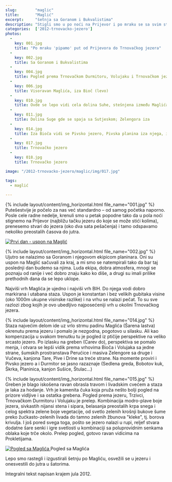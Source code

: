```yaml
---
slug:        "maglic"
title:       "Maglić"
excerpt:     "šetnja sa Goranom i Bukvalistima"
description: "Stigli smo u po noći na Prijevor i po mraku se sa svim stvarima dovukli nekako do jezera gde smo dremnuli do jutra. Rano ujutro iz šatora izlaze Goran i družina i zajedno se penjemo na Maglić."
categories:  ['2012-trnovacko-jezero']
photos:
  -
    key: 001.jpg
    title: "Po mraku 'pipamo' put od Prijevora do Trnovačkog jezera" 
  -
    key: 002.jpg
    title: Sa Goranom i Bukvalistima 
  -
    key: 004.jpg
    title: Pogled prema Trnovačkom Durmitoru, Volujaku i Trnovačkom jezeru 
  -
    key: 006.jpg
    title: Visoravan Maglića, iza Bioč (levo) 
  -
    key: 010.jpg
    title: Ovde se lepo vidi cela dolina Suhe, stešnjena između Maglića i Prijevora sa jedne i Volujaka sa druge strane 
  -
    key: 011.jpg
    title: Dolina Suge gde se spaja sa Sutjeskom; Zelengora iza 
  -
    key: 014.jpg
    title: Iza Bioča vidi se Pivsko jezero, Pivska planina iza njega, i skroz nazad - Durmitor
  -
    key: 017.jpg
    title: Trnovačko jezero
  -
    key: 018.jpg
    title: Trnovačko jezero

image: "/2012-trnovacko-jezero/maglic/img/017.jpg"

tags:
  - maglić
  
---
```


{% include layout/content/img_horizontal.html file_name="001.jpg" %}
Putešestvije je počelo za nas već standardno – od samog početka naporno. Posle cele radne nedelje, krenuli smo u petak 
popodne tako da u pola noći stignemo na Prijevor (najbližu tačku jezeru do koje se može stići kolima), prenesemo stvari 
do jezera (oko dva sata pešačenja) i tamo odspavamo nekoliko preostalih časova do jutra. 

<a class="no-margin" href="/2012-trnovacko-jezero/vrhovi/20120714-00-mapa.jpg" target="_blank" title="klikni za veću fotografiju" >
    <img src="/2012-trnovacko-jezero/vrhovi/thumbs/20120714-00-mapa.jpg" alt="Prvi dan - uspon na Maglić">
</a>

{% include layout/content/img_horizontal.html file_name="002.jpg" %}
Ujutro se nalazimo sa Goranom i njegovom ekipicom planinara. Oni su uspon na Maglić sačuvali za kraj, a mi smo se 
natempirali tako da bar taj poslednji dan budemo sa njima. Luda ekipa, dobra atmosfera, mnogi se poznaju od ranije i već 
dobro znaju kako ko diše, a drugi su imali prilike prethodnih dana da se lepo uklope.

Najviši vrh Maglića je ujedno i najviši vrh BIH. Do njega vodi dobro markirana i utabana staza. Uspon je konstantan i 
bez velikih gubitaka visine (oko 1000m ukupne visinske razlike) i na vrhu se nalazi pečat. To su sve razlozi zbog kojih 
je ovo ubedljivo najposećeniji vrh u okolini Trnovačkog jezera.

{% include layout/content/img_horizontal.html file_name="014.jpg" %}
Staza najvećim delom ide uz vrlo strmu padinu Maglića (Šarena lastva) okrenutu prema jezeru i pomalo je nezgodna, 
pogotovo u silasku. Ali kao kompenzacija u svakom trenutku tu je pogled iz ptičije perspektive na veliko srcasto jezero. 
Po izlasku na greben (Carev do), perspektiva se pomalo menja, i otvara se lepši vidik prema vrhovima Bioča i Volujaka sa 
jedne strane, šumskih prostranstava Perućice i masiva Zelengore sa druge i Vučeva, kanjona Tare, Pive i Drine sa treće 
strane. Na momente proviri i Pivsko jezero a i Durmitor se jasno razaznaje (Sedlena greda, Bobotov kuk, Škrka, 
Planinica, kanjon Sušice, Štulac...)

{% include layout/content/img_horizontal.html file_name="015.jpg" %}
Greben je blago iskošena ravan obrasla travom i livadskim cvećem a staza je laka za hodanje. Vrh je kamenita čuka koja 
pruža nešto bolji pogled na prizore vidljive i sa ostatka grebena. Pogled prema jezeru, Trzivci, Trnovačkom Durmitoru i 
Volujaku je prelep. Kombinacija modro-plave boje jezera, sivkastih nijansi stena i sipara, belasanja preostalih krpa 
snega i celog spektra zelene boje vegetacije, od svetlo zelenih krošnji bukove šume preko žućkasto-zelenih livada do 
tamno zelenih žbunova "kleke", tj. borova krivulja. I još pored svega toga, pošto se jezero nalazi u rupi, reljef 
stvara dodatne šare senki i igre svetlosti u kombinaciji sa poluprovidnim senkama oblaka koje trče okolo. Prelep 
pogled, gotovo ravan vidicima na Prokletijama.

<a class="no-margin" href="/2012-trnovacko-jezero/vrhovi/20120714-14a.jpg" target="_blank" title="klikni za veću fotografiju" >
    <img src="/2012-trnovacko-jezero/vrhovi/thumbs/20120714-14a.jpg" alt="Pogled sa Maglića">
</a>
<span class="caption text-muted">Pogled sa Maglića</span>

Lepo smo rastegli i izgustirali šetnju po Magliću, osvežili se u jezeru i onesvestili do jutra u šatorima.

<span class="caption text-muted pull-right">Integralni tekst napisan krajem jula 2012.</span>
